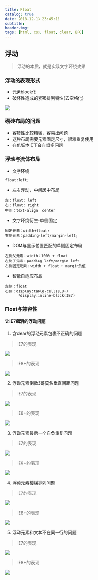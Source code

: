 ```yaml
---
title: Float
catalog: true
date: 2018-12-13 23:45:18
subtitle:
header-img:
tags: [html, css, float, clear, BFC]
---
```

## 浮动

> 浮动的本质，就是实现文字环绕效果

### 浮动的表现形式
- 元素block化
- 破坏性造成的紧密排列特性(去空格化)

![](https://img2.mukewang.com/5c1216fb00014ca912800720-156-88.jpg)

### 砌砖布局的问题

- 容错性比较糟糕，容易出问题
- 这种布局需要元素固定尺寸，很难重复使用
- 在低版本IE下会有很多问题



### 浮动与流体布局

- 文字环绕
```
float:left;
```
- 左右浮动，中间居中布局
```
左：float: left
右：float: right
中间：text-align: center
```
- 文字环绕衍生-单侧固定
```
固定元素：width+float;
右侧元素：padding-left/margin-left;
```
- DOM与显示位置匹配的单侧固定布局

```
左侧父元素：width：100% + float
左侧子元素：padding-left/margin-left
右侧固定元素：width + float + margin负值
```

- 智能自适应布局

```
左侧：float
右侧：display:table-cell(IE8+)
      *display:inline-block(IE7)
```


### Float与兼容性


#### 让IE7飙泪的浮动问题
1. 含clear的浮动元素包裹不正确的问题
> IE7的表现   

![](https://img1.mukewang.com/5c121f290001f54b12800720.jpg)

> IE8+的表现   

![](https://img2.mukewang.com/5c121f710001230212800720.jpg)

2. 浮动元素倒数2哥莫名垂直间距问题
> IE7的表现   

![](https://img3.mukewang.com/5c121fcf0001f57512800720.jpg)

> IE8+的表现   

![](https://img.mukewang.com/5c12204500013fc612800720.jpg)



3. 浮动元素最后一个自负重复问题
> IE7的表现   

![](https://img4.mukewang.com/5c12208400012d9212800720.jpg)

> IE8+的表现   

![](https://img4.mukewang.com/5c1220c90001f59112800720.jpg)




4. 浮动元素楼梯排列问题
> IE7的表现   

![](https://img3.mukewang.com/5c1221150001017312800720.jpg)

> IE8+的表现   

![](https://img3.mukewang.com/5c12213e0001d12e12800720.jpg)




5. 浮动元素和文本不在同一行的问题
> IE7的表现   

![](https://img1.mukewang.com/5c1221b90001680b12800720.jpg)

> IE8+的表现   

![](https://img2.mukewang.com/5c1221da000104e512800720.jpg)